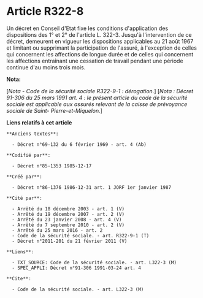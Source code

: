 # Article R322-8

Un décret en Conseil d'Etat fixe les conditions d'application des dispositions des 1° et 2° de l'article L. 322-3. Jusqu'à
l'intervention de ce décret, demeurent en vigueur les dispositions applicables au 21 août 1967 et limitant ou supprimant la
participation de l'assuré, à l'exception de celles qui concernent les affections de longue durée et de celles qui concernent
les affections entraînant une cessation de travail pendant une période continue d'au moins trois mois.

**Nota:**

[*Nota - Code de la sécurité sociale R322-9-1 : dérogation.*]    [*Nota : Décret 91-306 du 25 mars 1991 art. 4 : le présent
article du code de la sécurité sociale est applicable aux assurés relevant de la caisse de prévoyance sociale de Saint-
Pierre-et-Miquelon.*]

**Liens relatifs à cet article**

	**Anciens textes**:

	  - Décret n°69-132 du 6 février 1969 - art. 4 (Ab)

	**Codifié par**:

	  - Décret n°85-1353 1985-12-17

	**Créé par**:

	  - Décret n°86-1376 1986-12-31 art. 1 JORF 1er janvier 1987

	**Cité par**:

	  - Arrêté du 18 décembre 2003 - art. 1 (V)
	  - Arrêté du 19 décembre 2007 - art. 2 (V)
	  - Arrêté du 23 janvier 2008 - art. 4 (V)
	  - Arrêté du 7 septembre 2010 - art. 2 (V)
	  - Arrêté du 25 mars 2016 - art. 2
	  - Code de la sécurité sociale. - art. R322-9-1 (T)
	  - Décret n°2011-201 du 21 février 2011 (V)

	**Liens**:

	  - TXT_SOURCE: Code de la sécurité sociale. - art. L322-3 (M)
	  - SPEC_APPLI: Décret n°91-306 1991-03-24 art. 4

	**Cite**:

	  - Code de la sécurité sociale. - art. L322-3 (M)
